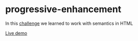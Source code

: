 # progressive-enhancement

In this [challenge](5.Exercise-Progressive-Enhancement.md) we learned to work with semantics in HTML

[Live demo](https://xandervdh.github.io/progressive-enhancement/)